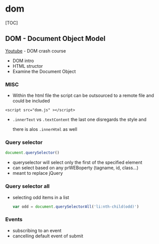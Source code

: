 # dom

\[TOC\]

## DOM - Document Object Model

[Youtube](https://www.youtube.com/watch?v=0ik6X4DJKCc) - DOM crash course

* DOM intro
* HTML structor
* Examine the Document Object

### MISC

* Within the html file the script can be outsourced to a remote file and could be included

```markup
<script src="dom.js" ></script>
```

* `.innerText` vs `.textContent` the last one disregards the style and  

  there is alos `.innerHtml` as well 

### Query selector

```javascript
document.querySelector()
```

* queryselector will select only the first of the specified element
* can select based on any prWEBoperty \(tagname, id, class...\)
* meant to replace jQuery

### Query selector all

* selecting odd items in a list 

  ```javascript
  var odd = document.querySelectorAll('li:nth-child(odd)')
  ```

### Events

* subscribing to an event
* cancelling default event of submit

